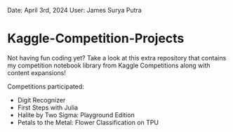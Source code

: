 Date: April 3rd, 2024
User: James Surya Putra

# Kaggle-Competition-Projects

Not having fun coding yet? Take a look at this extra repository that contains my competition notebook library from Kaggle Competitions along with content expansions!

Competitions participated:
- Digit Recognizer
- First Steps with Julia
- Halite by Two Sigma: Playground Edition
- Petals to the Metal: Flower Classification on TPU
